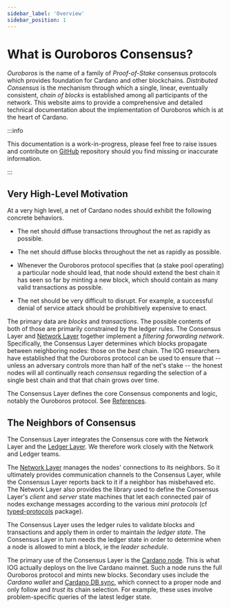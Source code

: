 ```yaml
---
sidebar_label: 'Overview'
sidebar_position: 1
---
```


# What is Ouroboros Consensus?

_Ouroboros_ is the name of a family of _Proof-of-Stake_ consensus protocols which provides foundation for Cardano and other blockchains. _Distributed Consensus_ is the mechanism through which a single, linear, eventually consistent, _chain of blocks_ is established among all participants of the network.  This
website aims to provide a comprehensive and detailed technical
documentation about the implementation of Ouroboros which is at the
heart of Cardano.


:::info

This documentation is a work-in-progress, please feel free to raise
issues and contribute on
[GitHub](https://github.com/input-output-hk/ouroboros-consensus)
repository should you find missing or inaccurate information.

:::

## Very High-Level Motivation

At a very high level, a net of Cardano nodes should exhibit the following
concrete behaviors.

  * The net should diffuse transactions throughout the net as rapidly as
    possible.

  * The net should diffuse blocks throughout the net as rapidly as possible.

  * Whenever the Ouroboros protocol specifies that (a stake pool operating) a
    particular node should lead, that node should extend the best chain it has
    seen so far by minting a new block, which should contain as many valid
    transactions as possible.

  * The net should be very difficult to disrupt. For example, a successful
    denial of service attack should be prohibitively expensive to enact.

The primary data are _blocks_ and _transactions_. The possible contents of both
of those are primarily constrained by the ledger rules. The Consensus Layer and
[Network Layer](https://github.com/input-output-hk/ouroboros-network) together
implement a _filtering forwarding network_. Specifically, the Consensus Layer
determines which blocks propagate between neighboring nodes: those on the _best_
chain. The IOG researchers have established that the Ouroboros protocol can be
used to ensure that -- unless an adversary controls more than half of the net's
stake -- the honest nodes will all continually reach _consensus_ regarding the
selection of a single best chain and that that chain grows over time.

The Consensus Layer defines the core Consensus components and logic, notably the
Ouroboros protocol. See [References](References).

## The Neighbors of Consensus

The Consensus Layer integrates the Consensus core with the Network Layer and the
[Ledger Layer](https://github.com/input-output-hk/cardano-ledger). We therefore work closely with the Network
and Ledger teams.

The [Network Layer](https://github.com/input-output-hk/ouroboros-network) manages the nodes' connections to its
neighbors. So it ultimately provides communication channels to the Consensus
Layer, while the Consensus Layer reports back to it if a neighbor has misbehaved
etc. The Network Layer also provides the library used to define the Consensus
Layer's _client_ and _server_ state machines that let each connected pair of
nodes exchange messages according to the various _mini protocols_ (cf
[typed-protocols](https://github.com/input-output-hk/typed-protocols) package).

The Consensus Layer uses the ledger rules to validate blocks and transactions
and apply them in order to maintain _the ledger state_. The Consensus Layer in
turn needs the ledger state in order to determine when a node is allowed to mint
a block, ie the _leader schedule_.

The primary use of the Consensus Layer is the [Cardano node](https://github.com/input-output-hk/cardano-node). This
is what IOG actually deploys on the live Cardano mainnet. Such a node runs the
full Ouroboros protocol and mints new blocks. Secondary uses include the
_Cardano wallet_ and [Cardano DB sync](https://github.com/input-output-hk/cardano-db-sync), which
connect to a proper node and only follow and _trust_ its chain selection. For
example, these uses involve problem-specific queries of the latest ledger state.
